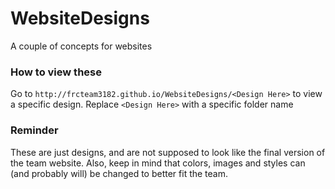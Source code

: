 # WebsiteDesigns
A couple of concepts for websites

### How to view these
Go to `http://frcteam3182.github.io/WebsiteDesigns/<Design Here>` to view a specific design. Replace `<Design Here>` with a specific folder name

### Reminder
These are just designs, and are not supposed to look like the final version of the team website. Also, keep in mind that colors, images and styles can (and probably will) be changed to better fit the team.  
